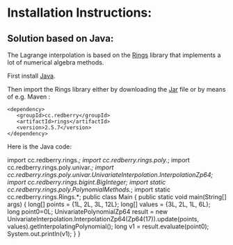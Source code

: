<h1> Installation Instructions: </h1>

<h2> Solution based on Java: </h2>

The Lagrange interpolation is based on the [Rings](https://rings.readthedocs.io/en/latest/guide.html) library that implements a lot of numerical algebra methods.

First install [Java](https://www.oracle.com/java/technologies/downloads/).

Then import the Rings library either by downloading the [Jar](https://jar-download.com/artifacts/cc.redberry/rings/2.5.7) file or by means of e.g. Maven :

``` <dependency> ``` <br>
```    <groupId>cc.redberry</groupId> ``` <br>
```    <artifactId>rings</artifactId> ``` <br>
```    <version>2.5.7</version> ``` <br>
``` </dependency> ``` <br>


Here is the Java code:

import cc.redberry.rings.*;
import cc.redberry.rings.poly.*;
import cc.redberry.rings.poly.univar.*;
import cc.redberry.rings.poly.univar.UnivariateInterpolation.InterpolationZp64;
import cc.redberry.rings.bigint.BigInteger;
import static cc.redberry.rings.poly.PolynomialMethods.*;
import static cc.redberry.rings.Rings.*;
public class Main {
	public static void main(String[] args) {
		long[] points = {1L, 2L, 3L, 12L};
		long[] values = {3L, 2L, 1L, 6L};	
		long point0=0L;
		UnivariatePolynomialZp64 result = new UnivariateInterpolation.InterpolationZp64(Zp64(17)).update(points, values).getInterpolatingPolynomial();
		long v1 = result.evaluate(point0);
		System.out.println(v1);
	}
}


 

